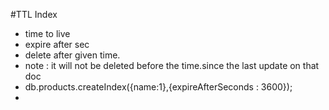 #TTL Index
 - time to live
 - expire after sec
 - delete after given time.
 - note : it will not be deleted before the time.since the last update on that doc
 - db.products.createIndex({name:1},{expireAfterSeconds : 3600});
 - 
